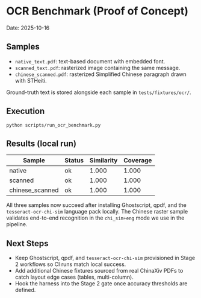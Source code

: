 # OCR Benchmark (Proof of Concept)

Date: 2025-10-16

## Samples
- `native_text.pdf`: text-based document with embedded font.
- `scanned_text.pdf`: rasterized image containing the same message.
- `chinese_scanned.pdf`: rasterized Simplified Chinese paragraph drawn with STHeiti.

Ground-truth text is stored alongside each sample in `tests/fixtures/ocr/`.

## Execution
```
python scripts/run_ocr_benchmark.py
```

## Results (local run)
| Sample          | Status | Similarity | Coverage |
|-----------------|--------|------------|----------|
| native          | ok     | 1.000      | 1.000    |
| scanned         | ok     | 1.000      | 1.000    |
| chinese_scanned | ok     | 1.000      | 1.000    |

All three samples now succeed after installing Ghostscript, qpdf, and the `tesseract-ocr-chi-sim` language pack locally. The Chinese raster sample validates end-to-end recognition in the `chi_sim+eng` mode we use in the pipeline.

## Next Steps
- Keep Ghostscript, qpdf, and `tesseract-ocr-chi-sim` provisioned in Stage 2 workflows so CI runs match local success.
- Add additional Chinese fixtures sourced from real ChinaXiv PDFs to catch layout edge cases (tables, multi-column).
- Hook the harness into the Stage 2 gate once accuracy thresholds are defined.
